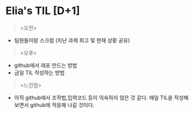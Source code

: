 Elia's TIL [D+1]
===
><오전>
- 팀원들이랑 스크럼 (지난 과제 회고 및 현재 상황 공유)

><오후>
- github에서 레포 만드는 방법 
- 금일 TIL 작성하는 방법

><느낀점>
- 아직 github에서 조작법,입력코드 등이 익숙하지 않은 것 같다. 매일 TIL을 작성해보면서 github에 적응해 나갈 것이다.

